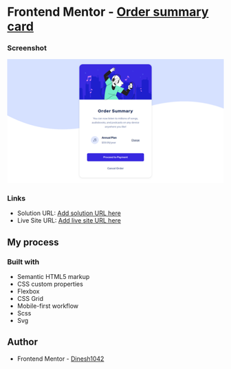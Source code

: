 # Frontend Mentor - [Order summary card](https://www.frontendmentor.io/challenges/order-summary-component-QlPmajDUj)

### Screenshot

![Order Summary](./screenshot/order-summary.png)

### Links

- Solution URL: [Add solution URL here](https://your-solution-url.com)
- Live Site URL: [Add live site URL here](https://your-live-site-url.com)

## My process

### Built with

- Semantic HTML5 markup
- CSS custom properties
- Flexbox
- CSS Grid
- Mobile-first workflow
- Scss
- Svg

## Author

- Frontend Mentor - [Dinesh1042](https://www.frontendmentor.io/profile/Dinesh1042)
